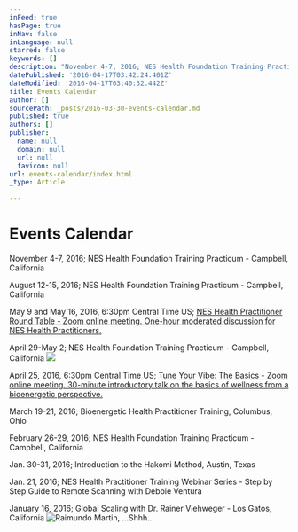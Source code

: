 ```yaml
---
inFeed: true
hasPage: true
inNav: false
inLanguage: null
starred: false
keywords: []
description: "November 4-7, 2016; NES Health Foundation Training Practicum -\_Campbell, California"
datePublished: '2016-04-17T03:42:24.401Z'
dateModified: '2016-04-17T03:40:32.442Z'
title: Events Calendar
author: []
sourcePath: _posts/2016-03-30-events-calendar.md
published: true
authors: []
publisher:
  name: null
  domain: null
  url: null
  favicon: null
url: events-calendar/index.html
_type: Article

---
```

# Events Calendar

November 4-7, 2016; NES Health Foundation Training Practicum - Campbell, California

August 12-15, 2016; NES Health Foundation Training Practicum - Campbell, California

May 9 and May 16, 2016, 6:30pm Central Time US; [NES Health Practitioner Round Table - Zoom online meeting. One-hour moderated discussion for NES Health Practitioners.][0]

April 29-May 2; NES Health Foundation Training Practicum - Campbell, California
![](https://the-grid-user-content.s3-us-west-2.amazonaws.com/1cac5428-7615-41b6-b89b-658c18f6d4cb.jpg)

April 25, 2016, 6:30pm Central Time US; [Tune Your Vibe: The Basics - Zoom online meeting. 30-minute introductory talk on the basics of wellness from a bioenergetic perspective.][1][][0]

March 19-21, 2016; Bioenergetic Health Practitioner Training, Columbus, Ohio

February 26-29, 2016; NES Health Foundation Training Practicum - Campbell, California

Jan. 30-31, 2016; Introduction to the Hakomi Method, Austin, Texas

Jan. 21, 2016; NES Health Practitioner Training Webinar Series - Step by Step Guide to Remote Scanning with Debbie Ventura

January 16, 2016; Global Scaling with Dr. Rainer Viehweger - Los Gatos, California
![Raimundo Martin, ...Shhh...](https://the-grid-user-content.s3-us-west-2.amazonaws.com/01c535f5-d028-49d6-ae75-cdff729f25c7.jpg)

[0]: http://my.setmore.com/bookingpage/a6241876-6ca1-4c37-88f0-2d5dd8b07fe6/bookclass
[1]: http://my.setmore.com/bookingpage/a6241876-6ca1-4c37-88f0-2d5dd8b07fe6/class